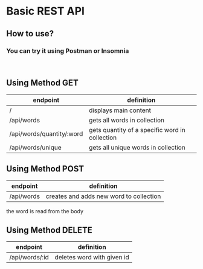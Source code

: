 # Basic REST API

## How to use?
### You can try it using Postman or Insomnia

<p>&nbsp;</p>

## Using Method GET

| endpoint | definition |
| ------ | ------ |
| / | displays main content |
| /api/words | gets all words in collection |
| /api/words/quantity/:word | gets quantity of a specific word in collection |
| /api/words/unique | gets all unique words in collection |

## Using Method POST
| endpoint | definition |
| ------ | ------ |
| /api/words | creates and adds new word to collection |

the word is read from the body

## Using Method DELETE
| endpoint | definition |
| ------ | ------ |
| /api/words/:id | deletes word with given id |
